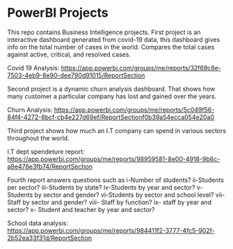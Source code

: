 # PowerBI Projects

This repo contains Business Intelligence projects.
First project is an interactive dashboard generated from covid-19 data, this dashboard gives info on the total number of cases in the world. Compares the total cases against active, critical, and resolved cases.

Covid 19 Analysis: https://app.powerbi.com/groups/me/reports/32f69c8e-7503-4eb9-8e90-dee790d91015/ReportSection


Second project is a dynamic churn analysis dashboard. That shows how many customer a particular company has lost and gained over the years.

Churn Analysis: https://app.powerbi.com/groups/me/reports/5c049f56-84f4-4272-8bcf-cb4e227d69ef/ReportSectionf0b39a54ecca054e20a0



Third project shows how much an I.T company can spend in various sectors throughout the world.

I.T dept spendeture report: https://app.powerbi.com/groups/me/reports/98959581-8e00-4918-9b6c-a8e476e3fb74/ReportSection


Fourth report answers questions such as i-Number of students? ii-Students per sector? iii-Students by state? iv-Students by year and sector? v-Students by sector and gender? vi-Students by sector and school level? vii-Staff by sector and gender? viii- Staff by function? ix- staff by year and sector? x- Student and teacher by year and sector?

School data analysis: https://app.powerbi.com/groups/me/reports/984411f2-3777-4fc5-902f-2b52ea33f31d/ReportSection
